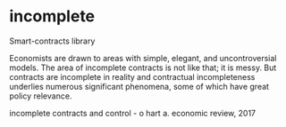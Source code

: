 # incomplete
Smart-contracts library

Economists are drawn to areas with simple, elegant, and uncontroversial models.
The area of incomplete contracts is not like that; it is messy. But contracts are
incomplete in reality and contractual incompleteness underlies numerous significant
phenomena, some of which have great policy relevance.

incomplete contracts and control - o hart a. economic review, 2017
